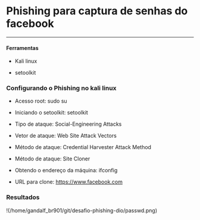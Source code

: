 # Phishing para captura de senhas do facebook

---

#### Ferramentas

- Kali linux

- setoolkit

### Configurando o Phishing no kali linux


-  Acesso root: sudo su

-  Iniciando o setoolkit: setoolkit

-  Tipo de ataque: Social-Engineering Attacks

-  Vetor de ataque: Web Site Attack Vectors

-  Método de ataque: Credential Harvester Attack Method 

-  Método de ataque: Site Cloner

-  Obtendo o endereço da máquina: ifconfig

-  URL para clone: <https://www.facebook.com>

### Resultados

!(/home/gandalf_br901/git/desafio-phishing-dio/passwd.png)
